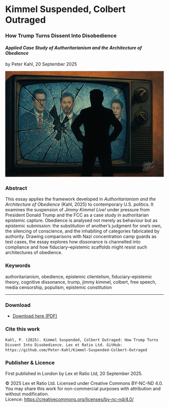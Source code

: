 # Kimmel Suspended, Colbert Outraged

### How Trump Turns Dissent Into Disobedience

#### _Applied Case Study of Authoritarianism and the Architecture of Obedience_

by Peter Kahl, 20 September 2025

![alt text](https://github.com/Peter-Kahl/Kimmel-Suspended-Colbert-Outraged/blob/main/trump_tv.jpg?raw=true)

### Abstract

This essay applies the framework developed in _Authoritarianism and the Architecture of Obedience_ (Kahl, 2025) to contemporary U.S. politics. It examines the suspension of _Jimmy Kimmel Live!_ under pressure from President Donald Trump and the FCC as a case study in authoritarian epistemic capture. Obedience is analysed not merely as behaviour but as epistemic submission: the substitution of another’s judgment for one’s own, the silencing of conscience, and the inhabiting of categories fabricated by authority. Drawing comparisons with Nazi concentration camp guards as test cases, the essay explores how dissonance is channelled into compliance and how fiduciary–epistemic scaffolds might resist such architectures of obedience.

### Keywords

authoritarianism, obedience, epistemic clientelism, fiduciary–epistemic theory, cognitive dissonance, trump, jimmy kimmel, colbert, free speech, media censorship, populism, epistemic constitution

---

### Download

- [Download here (PDF)](https://raw.githubusercontent.com/Peter-Kahl/Kimmel-Suspended-Colbert-Outraged/master/Kahl_P_Kimmel_Suspended_Colbert_Outraged_2025-09-20.pdf)

### Cite this work

```
Kahl, P. (2025). Kimmel Suspended, Colbert Outraged: How Trump Turns Dissent Into Disobedience. Lex et Ratio Ltd. GitHub: https://github.com/Peter-Kahl/Kimmel-Suspended-Colbert-Outraged
```

### Publisher & Licence

First published in London by Lex et Ratio Ltd, 20 September 2025.

© 2025 Lex et Ratio Ltd. Licensed under Creative Commons BY-NC-ND 4.0.\
You may share this work for non-commercial purposes with attribution and without modification.\
Licence: https://creativecommons.org/licenses/by-nc-nd/4.0/